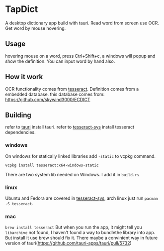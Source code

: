 # TapDict

A desktop dictionary app build with tauri. Read word from screen use OCR. Get word by mouse hovering.

## Usage

hovering mouse on a word, press Ctrl+Shift+c, a windows will popup and show the definition. You can input word by hand also.

## How it work

OCR functionality comes from [tesseract](https://github.com/antimatter15/tesseract-rs). Definition comes from a embedded database. this database comes from: https://github.com/skywind3000/ECDICT

## Building

refer to [tauri](https://tauri.app/) install tauri.
refer to [tesseract-sys](https://crates.io/crates/tesseract-sys/) install tesseract dependencies.

### windows

On windows for statically linked libraries add `-static` to vcpkg command.

```
vcpkg install tesseract:x64-windows-static
```

There are two system lib needed on Windows. I add it in `build.rs`.

### linux

Ubuntu and Fedora are covered in [tesseract-sys](https://crates.io/crates/tesseract-sys/), arch linux just run `pacman -S tesseract`.

### mac

`brew install tesseract`
But when you run the app, it might tell you `libarchive` not found, I haven't found a way to bundlethe library into app. But install it use brew should fix it. There maybe a convinient way in future version of tauri(https://github.com/tauri-apps/tauri/pull/5732)
